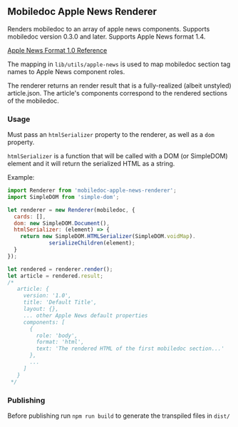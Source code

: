 ## Mobiledoc Apple News Renderer

Renders mobiledoc to an array of apple news components. Supports mobiledoc
version 0.3.0 and later. Supports Apple News format 1.4.

[Apple News Format 1.0
Reference](https://developer.apple.com/library/content/documentation/General/Conceptual/Apple_News_Format_Ref/index.html#//apple_ref/doc/uid/TP40015408-CH102-SW1)

The mapping in `lib/utils/apple-news` is used to map mobiledoc section tag names
to Apple News component roles.

The renderer returns an render result that is a fully-realized (albeit
unstyled) article.json. The article's components correspond to the rendered
sections of the mobiledoc.

### Usage

Must pass an `htmlSerializer` property to the renderer, as
well as a `dom` property.

`htmlSerializer` is a function that will be called with a DOM (or SimpleDOM) element
and it will return the serialized HTML as a string.

Example:

```javascript
import Renderer from 'mobiledoc-apple-news-renderer';
import SimpleDOM from 'simple-dom';

let renderer = new Renderer(mobiledoc, {
  cards: [],
  dom: new SimpleDOM.Document(),
  htmlSerializer: (element) => {
    return new SimpleDOM.HTMLSerializer(SimpleDOM.voidMap).
             serializeChildren(element);
  }
});

let rendered = renderer.render();
let article = rendered.result;
/*
   article: {
     version: '1.0',
     title: 'Default Title',
     layout: {},
     ... other Apple News default properties
     components: [
       {
         role: 'body',
         format: 'html',
         text: 'The rendered HTML of the first mobiledoc section...'
       },
       ...
     ]
   }
 */
```

### Publishing

Before publishing run `npm run build` to generate the transpiled files in
`dist/`
